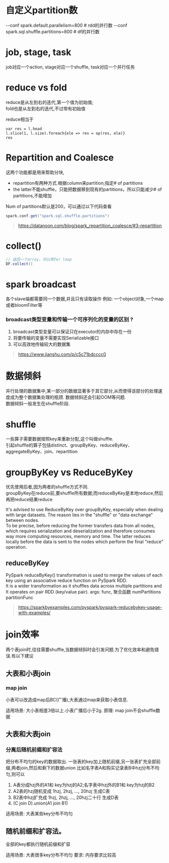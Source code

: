 # 自定义partition数

--conf spark.default.parallelism=800  # rdd的并行数
--conf spark.sql.shuffle.partitions=800 # df的并行数

# job, stage, task
job对应一个action, stage对应一个shuffle, task对应一个并行任务


# reduce vs fold  

reduce是从左到右的迭代,第一个值为初始值;  
fold也是从左到右的迭代,不过带有初始值


reduce相当于
```
var res = l.head
l.slice(1, l.size).foreach{ele => res = op(res, ele)}
res
```

# Repartition and Coalesce
这两个功能都是用来帮助分块,
- repartition有两种方式.根据column来partition;指定# of partitions
- the latter不能shuffle，只能把数据移到现有的partitions，所以只能减少# of partitions,不能增加

Num of partitions默认是200，可以通过以下代码查看
```scala
spark.conf.get("spark.sql.shuffle.partitions")
```

> https://datanoon.com/blog/spark_repartition_coalesce/#3-repartition


# collect()

```scala
// 返回一个array，可以用for loop
DF.collect() 
```

# spark broadcast 
各个slave端都需要同一个数据,并且只有读取操作
例如: 一个object对象,一个map或者bloomFilter等

### broadcast类型变量和传输一个可序列化的变量的区别 ?

1. broadcast类型变量可以保证只在executor的内存中存在一份
2. 将要传输的变量不需要实现Serializable接口
3. 可以高效地传输较大的数据集

> https://www.jianshu.com/p/c5c71bdcccc0

# 数据倾斜
并行处理的数据集中,某一部分的数据显著多于其它部分,从而使得该部分的处理速度成为整个数据集处理的瓶颈.
数据倾斜还会引起OOM等问题.    
数据倾斜一般发生在shuffle阶段. 

# shuffle
一些算子需要数据按照key来重新分配,这个叫做shuffle.  
引起shuffle的算子包括distinct、groupByKey、reduceByKey、aggregateByKey、join、repartition


# groupByKey vs ReduceByKey
优先使用后者,因为两者的shuffle方式不同.  
groupByKey在reduce前,要shuffle所有数据;而reduceByKey是本地reduce,然后再把reduce结果reduce

It's advised to use ReduceByKey over groupByKey, especially when dealing with large datasets. The reason lies in the "shuffle" or "data exchange" between nodes.  
To be precise, before reducing the former transfers data from all nodes, which requires serialization and deserialization and therefore consumes way more computing resources, memory and time. The latter reduces locally before the data is sent to the nodes which perform the final "reduce" operation. 

## reduceByKey
PySpark reduceByKey() transformation is used to merge the values of each key using an associative reduce function on PySpark RDD.   
It is a wider transformation as it shuffles data across multiple partitions and It operates on pair RDD (key/value pair).
args:
    func, 聚合函数
    numPartitions
    partitionFunc

> https://sparkbyexamples.com/pyspark/pyspark-reducebykey-usage-with-examples/


# join效率  
两个表join时,往往需要shuffle,当数据倾斜时会引发问题.为了优化效率和避免错误.有以下建议  

## 大表和小表join
### map join  
小表可以改造成map后BC(广播),大表通过map来获取小表信息. 

适用场景: 大小表相差3倍以上.小表广播后小于2g. 
原理: map join不会shuffle数据

## 大表和大表join

### 分离后随机前缀和扩容法  
把分布不均匀的key的数据取出. 一张表的key加上随机前缀,另一张表扩充全部前缀,两者join,然后和剩下的数据union
比如名字表A和购买记录表B中hzj分布不均匀,则可以 
1. A表分成hzj外的A1和 key为hzj的A2;名字表中hzj外的B1和 key为hzj的B2
1. A2表的hzj随机变成 1hzj, 2hzj, ..., 20hzj 生成C表
2. B2表中hzj扩充成 1hzj, 2hzj, ..., 20hzj二十行 生成D表
3. (C join D).union(A1 join B1) 

适用场景: 大表某些key分布不均匀

## 随机前缀和扩容法。
全部的key都执行随机前缀和扩容  

适用场景: 大表很多key分布不均匀
要求: 内存要求比较高
